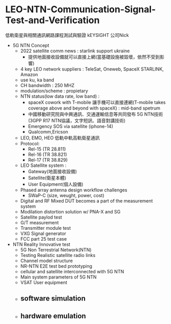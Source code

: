 # LEO-NTN-Communication-Signal-Test-and-Verification
低軌衛星與相關通訊網路課程測試與驗證
kEYSIGHT 公司Nick
- 5G NTN Concept
  - 2022 satellite comm news : starlink support ukraine 
    - 提供地面接收設備就可以直接上網(當基礎設施被毀壞，依然不受到影響)
  - 4 key LEO network suppliers : TeleSat, Oneweb, SpaceX STARLINK, Amazon
  - use ku, ka band
  - CH bandwidth : 250 MHZ
  - modulation/scheme : propietary
  - NTN status(low data rate, low band) :
    - spaceX cowork with T-mobile 讓手機可以直接連網(T-mobile takes coverage above and beyond with spaceX) : mid-band spetrum
    - 中國移動研究院與中興通訊、交通運輸信息等共同發布 5G NTN技術(3GPP R17 NTN協議，文字短訊、語音對講技術)
    - Emergency SOS via satellite (iphone-14)
    - Qualcomm,Ericson
  - LEO, EMO, HEO 低軌中軌高軌衛星通訊
  - Protocol:
    - Rel-15 (TR 28.811)
    - Rel-16 (TR 38.821)
    - Rel-17 (TR 38.829)
  - LEO Satellite system :
    - Gateway(地面接收設備)
    - Satellite(衛星本體)
    - User Equipment(個人設備)
  - Phased array antenna design workflow challenges
    - SWaP-C (size, weught, power, cost)
  - Digital and RF Mixed DUT becomes a part of the measurement system
  - Modilation distortion solution w/ PNA-X and SG
  - Satellite paylod test
  - G/T measurement
  - Transmitter module test
  - VXG Signal generator
  - FCC part 25 test case
- NTN Reality Innovative test
  - 5G Non Terrestrial Network(NTN)
  - Testing Realistic satellite radio links
  - Channel model structure
  - NR-NTN E2E test bed prototyping
  - cellular and satellite interconnected with 5G NTN
  - Main system parameters of 5G NTN
  - VSAT User equipment
  - software simulation
    - 
  - hardware emulation
    - 
